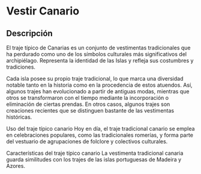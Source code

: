 # Vestir Canario

## Descripción

El traje típico de Canarias es un conjunto de vestimentas tradicionales que ha perdurado como uno de los símbolos culturales más significativos del archipiélago. Representa la identidad de las Islas y refleja sus costumbres y tradiciones.

Cada isla posee su propio traje tradicional, lo que marca una diversidad notable tanto en la historia como en la procedencia de estos atuendos. Así, algunos trajes han evolucionado a partir de antiguas modas, mientras que otros se transformaron con el tiempo mediante la incorporación o eliminación de ciertas prendas. En otros casos, algunos trajes son creaciones recientes que se distinguen bastante de las vestimentas históricas.

Uso del traje típico canario Hoy en día, el traje tradicional canario se emplea en celebraciones populares, como las tradicionales romerías, y forma parte del vestuario de agrupaciones de folclore y colectivos culturales.

Características del traje típico canario La vestimenta tradicional canaria guarda similitudes con los trajes de las islas portuguesas de Madeira y Azores.